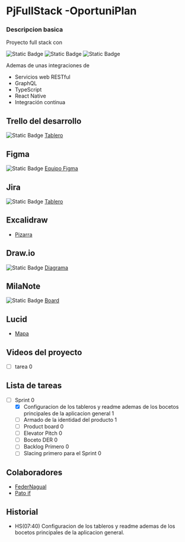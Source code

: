 # PjFullStack -OportuniPlan

### Descripcion basica
Proyecto full stack con 

![Static Badge](https://img.shields.io/badge/JavaScript-black?logo=javascript)
![Static Badge](https://img.shields.io/badge/React-black?logo=React) 
![Static Badge](https://img.shields.io/badge/Nodejs-black?logo=node.js)

Ademas de unas integraciones de
- Servicios web RESTful
- GraphQL 
- TypeScript
- React Native 
- Integración continua

## Trello del desarrollo
![Static Badge](https://img.shields.io/badge/trello-%230052CC?logo=trello)   [Tablero](https://trello.com/b/IDBfYXTS/pjfullstack-oportuniplan)

## Figma
![Static Badge](https://img.shields.io/badge/figma-black?logo=figma)  [Equipo Figma](https://www.figma.com/files/project/179093470/PJ-OportuniPlan?fuid=499662331596626217)

## Jira
![Static Badge](https://img.shields.io/badge/jira-%230052CC?logo=jira)  [Tablero](https://federnagual.atlassian.net/jira/software/projects/PJOP/boards/2)

## Excalidraw
- [Pizarra](https://excalidraw.com/#room=94e9f4bb16c6d6e2d2d5,OEIDF24KepMUH5xX-pLNjQ)

## Draw.io
![Static Badge](https://img.shields.io/badge/draw-black?logo=diagrams.net)   [Diagrama](https://app.diagrams.net/#G1FBsoP6dElsxWscje8fsQF2OGugkr8jVh)

## MilaNote
![Static Badge](https://img.shields.io/badge/Milanote-black?logo=protonmail)   [Board](https://app.milanote.com/1RkGVS1ihyEzfn/proyecto-oportuniplan)

## Lucid
- [Mapa](https://lucid.app/lucidchart/a53f2d3f-5363-4b64-8f50-857d744cd60a/edit?page=0_0&invitationId=inv_93125b7b-d646-4ad3-89fc-98bbea543c75#)

## Videos del proyecto 
- [ ] tarea 0

## Lista de tareas
- [ ] Sprint 0
   - [X] Configuracion de los tableros y readme ademas de los bocetos principales de la aplicacion general 1
   - [ ] Armado de la identidad del producto 1
   - [ ] Product board 0
   - [ ] Elevator Pitch 0
   - [ ] Boceto DER 0
   - [ ] Backlog Primero 0
   - [ ] Slacing primero para el Sprint 0

## Colaboradores
- [FederNagual](https://github.com/FedericoNagual)
- [Pato if](https://github.com/Patoif) 

## Historial
- HS(07:40) Configuracion de los tableros y readme ademas de los bocetos principales de la aplicacion general. 

